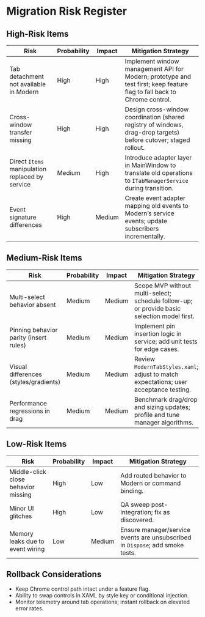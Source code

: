 # Migration Risk Register

## High-Risk Items

| Risk | Probability | Impact | Mitigation Strategy |
|------|-------------|--------|---------------------|
| Tab detachment not available in Modern | High | High | Implement window management API for Modern; prototype and test first; keep feature flag to fall back to Chrome control.
| Cross-window transfer missing | High | High | Design cross-window coordination (shared registry of windows, drag-drop targets) before cutover; staged rollout.
| Direct `Items` manipulation replaced by service | Medium | High | Introduce adapter layer in MainWindow to translate old operations to `ITabManagerService` during transition.
| Event signature differences | High | Medium | Create event adapter mapping old events to Modern’s service events; update subscribers incrementally.

## Medium-Risk Items

| Risk | Probability | Impact | Mitigation Strategy |
|------|-------------|--------|---------------------|
| Multi-select behavior absent | Medium | Medium | Scope MVP without multi-select; schedule follow-up; or provide basic selection model first.
| Pinning behavior parity (insert rules) | Medium | Medium | Implement pin insertion logic in service; add unit tests for edge cases.
| Visual differences (styles/gradients) | Medium | Medium | Review `ModernTabStyles.xaml`; adjust to match expectations; user acceptance testing.
| Performance regressions in drag | Medium | Medium | Benchmark drag/drop and sizing updates; profile and tune manager algorithms.

## Low-Risk Items

| Risk | Probability | Impact | Mitigation Strategy |
|------|-------------|--------|---------------------|
| Middle-click close behavior missing | High | Low | Add routed behavior to Modern or command binding.
| Minor UI glitches | High | Low | QA sweep post-integration; fix as discovered.
| Memory leaks due to event wiring | Low | Medium | Ensure manager/service events are unsubscribed in `Dispose`; add smoke tests.

## Rollback Considerations

- Keep Chrome control path intact under a feature flag.
- Ability to swap controls in XAML by style key or conditional injection.
- Monitor telemetry around tab operations; instant rollback on elevated error rates.
